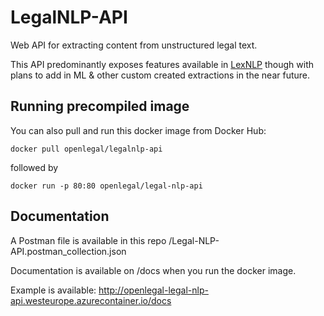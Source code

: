 # LegalNLP-API

Web API for extracting content from unstructured legal text.

This API predominantly exposes features available in [LexNLP](https://lexpredict-lexnlp.readthedocs.io/en/latest/modules/extract/extract.html) though with plans to add in ML & other custom created extractions in the near future.

## Running precompiled image
You can also pull and run this docker image from Docker Hub:

`docker pull openlegal/legalnlp-api`

followed by

`docker run -p 80:80 openlegal/legal-nlp-api`

## Documentation

A Postman file is available in this repo /Legal-NLP-API.postman_collection.json

Documentation is available on /docs when you run the docker image.

Example is available: http://openlegal-legal-nlp-api.westeurope.azurecontainer.io/docs
